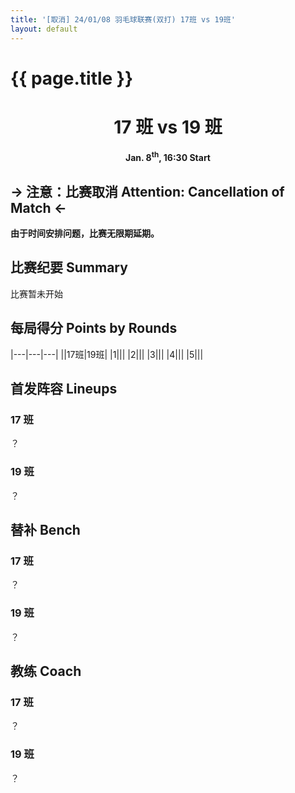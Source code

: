 ```yaml
---
title: '[取消] 24/01/08 羽毛球联赛(双打) 17班 vs 19班'
layout: default
---
```


# {{ page.title }}

<div width="100%" style="text-align:center">
<h1> 17 班 vs 19 班 </h1>
<!--<h1> 17 班 <span style="border: 1px #111111 solid; border-radius:5px; background-color:#f3f3f3; display:inline flex; width:80px; height:100px" hidden><b style="font-size:64px; margin:0px auto; color:#aaaaaa">0</b></span> vs <span style="border: 1px #111111 solid; border-radius:5px; background-color:#f3f3f3; display:inline flex; width:80px; height:100px" hidden><b style="font-size:64px; margin:0px auto">6</b></span> 21 班 </h1>-->
<h4>Jan. 8<sup>th</sup>, 16:30 Start</h4>
</div>

## → 注意：比赛取消 Attention: Cancellation of Match ←

**由于时间安排问题，比赛无限期延期。**

## 比赛纪要 Summary

比赛暂未开始

<!--<i class="fa-solid fa-hourglass-start fa-fw"></i> 0' 比赛开始 \| 17班 0:0 19班

<i class="fa-solid fa-hourglass-end fa-fw"></i> 40' 比赛结束 \| 17班 0:0 19班-->

## 每局得分 Points by Rounds

|---|---|---|
||17班|19班|
|1|||
|2|||
|3|||
|4|||
|5|||

## 首发阵容 Lineups

### 17 班

？

### 19 班

？

## 替补 Bench

### 17 班

？

### 19 班

？

## 教练 Coach

### 17 班

？

### 19 班

？